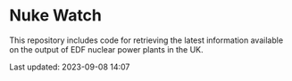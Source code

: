 # Nuke Watch

This repository includes code for retrieving the latest information available on the output of EDF nuclear power plants in the UK.

Last updated: 2023-09-08 14:07